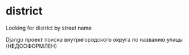 # district
Looking for district by street name


Django проект поиска внутригородского округа по названию улицы
(НЕДООФОРМЛЕН)
